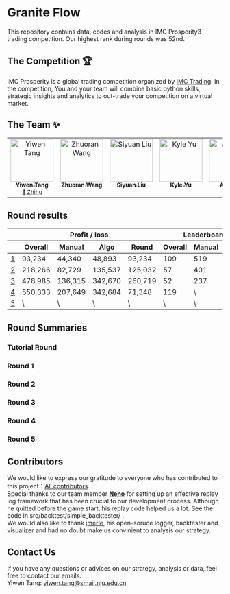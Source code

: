 # Granite Flow

This repository contains data, codes and analysis in IMC Prosperity3 trading competition. Our highest rank during rounds was 52nd.

## The Competition 🏆

IMC Prosperity is a global trading competition organized by [IMC Trading](https://www.imc.com). In the competition, You and your team will combine basic python skills, strategic insights and analytics to out-trade your competition on a virtual market.

## The Team ✨

<!-- ALL-CONTRIBUTORS-LIST:START - Do not remove or modify this section -->
<!-- prettier-ignore-start -->
<!-- markdownlint-disable -->
<table>
  <tbody>
    <tr>
      <td align="center" valign="top" width="14.28%">
        <a href="https://github.com/Ivan-Tang">
          <img src="https://avatars.githubusercontent.com/u/36557764?v=4s=100" width="100px;" alt="Yiwen Tang"/>
          <br /><sub><b>Yiwen Tang</b></sub></a>
        <br /><sub><a href="https://www.zhihu.com/people/ivantang-89" title="Zhihu">🔗 Zhihu</a></sub>
      </td>
      <td align="center" valign="top" width="14.28%">
        <a href="https://github.com/Zhuoran-52">
          <img src="https://avatars.githubusercontent.com/u/199424907?s=64&v=4s=100" width="100px;" alt="Zhuoran Wang"/>
          <br /><sub><b>Zhuoran Wang</b></sub></a>
      </td>
      <td align="center" valign="top" width="14.28%">
        <a href="https://github.com/siyuan0000">
          <img src="https://avatars.githubusercontent.com/u/144086084?s=64&v=4s=100" width="100px;" alt="Siyuan Liu"/>
          <br /><sub><b>Siyuan Liu</b></sub></a>
      </td>
      <td align="center" valign="top" width="14.28%">
        <a href="https://github.com/KyleYu2003">
          <img src="https://avatars.githubusercontent.com/u/96657185?s=64&v=4s=100" width="100px;" alt="Kyle Yu"/>
          <br /><sub><b>Kyle Yu</b></sub></a>
      </td>
      <td align="center" valign="top" width="14.28%">
        <a href="https://github.com/Alex-xuuuu">
          <img src="https://avatars.githubusercontent.com/u/198595911?s=64&v=4s=100" width="100px;" alt="Alex Xu"/>
          <br /><sub><b>Alex Xu</b></sub></a>
      </td>
    </tr>
  </tbody>
</table>

<!-- markdownlint-restore -->
<!-- prettier-ignore-end -->
<!-- ALL-CONTRIBUTORS-LIST:END -->

## Round results

<table>
    <thead>
        <tr>
            <th></th>
            <th colspan="4" style="text-align: center">Profit / loss</th>
            <th colspan="4" style="text-align: center">Leaderboard position</th>
        </tr>
        <tr>
            <th></th>
            <th>Overall</th>
            <th>Manual</th>
            <th>Algo</th>
            <th>Round</th>
            <th>Overall</th>
            <th>Manual</th>
            <th>Algo</th>
            <th>Country</th>
        </tr>
    </thead>
    <tbody>
        <tr>
            <td><a href="https://github.com/jmerle/imc-prosperity-2/blob/master/src/submissions/round1.py">1</a></td>
            <td>93,234</td>
            <td>44,340</td>
            <td>48,893</td>
            <td>93,234</td>
            <td>109</td>
            <td>519</td>
            <td>118</td>
            <td>3</td>
        </tr>
        <tr>
            <td><a href="https://github.com/jmerle/imc-prosperity-2/blob/master/src/submissions/round2.py">2</a></td>
            <td>218,266</td>
            <td>82,729</td>
            <td>135,537</td>
            <td>125,032</td>
            <td>57</td>
            <td>401</td>
            <td>73</td>
            <td>2</td>
        </tr>
        <tr>
            <td><a href="https://github.com/jmerle/imc-prosperity-2/blob/master/src/submissions/round3.py">3</a></td>
            <td>478,985</td>
            <td>136,315</td>
            <td>342,670</td>
            <td>260,719</td>
            <td>52</td>
            <td>237</td>
            <td>60</td>
            <td>1</td>
        </tr>
        <tr>
            <td><a href="https://github.com/jmerle/imc-prosperity-2/blob/master/src/submissions/round4.py">4</a></td>
            <td>550,333</td>
            <td>207,649</td>
            <td>342,684</td>
            <td>71,348</td>
            <td>119</td>
            <td>\</td>
            <td>\</td>
            <td>4</td>
        </tr>
        <tr>
            <td><a href="https://github.com/jmerle/imc-prosperity-2/blob/master/src/submissions/round5.py">5</a></td>
            <td>\</td>
            <td>\</td>
            <td>\</td>
            <td>\</td>
            <td>\</td>
            <td>\</td>
            <td>\</td>
            <td>\</td>
         </tr>
    </tbody>
</table>

## Round Summaries
### Tutorial Round
### Round 1
### Round 2
### Round 3
### Round 4
### Round 5

## Contributors
We would like to express our gratitude to everyone who has contributed to this project：[All contributors](https://github.com/IMC-Prosperity-Granite-Flow/IMC_Prosperity3_GraniteFlow/graphs/contributors). <br>
Special thanks to our team member [**Neno**](https://github.com/Christianqling2) for setting up an effective replay log framework that has been crucial to our development process. Although he quitted before the game start, his replay code helped us a lot. See the code in src/backtest/simple_backtester/ . <br>
We would also like to thank [jmerle](https://github.com/jmerle), his open-soruce logger, backtester and visualizer and had no doubt make us convinient to analysis our strategy.

## Contact Us
If you have any questions or advices on our strategy, analysis or data, feel free to contact our emails. <br>
Yiwen Tang: yiwen.tang@smail.nju.edu.cn


